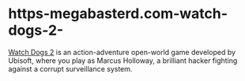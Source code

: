 # https-megabasterd.com-watch-dogs-2-
[Watch Dogs 2](https://megabasterd.com/watch-dogs-2/) is an action-adventure open-world game developed by Ubisoft, where you play as Marcus Holloway, a brilliant hacker fighting against a corrupt surveillance system.
